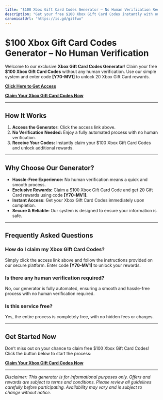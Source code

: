 ```yaml
---
title: "$100 Xbox Gift Card Codes Generator – No Human Verification Required"
description: "Get your free $100 Xbox Gift Card Codes instantly with our generator. Enjoy a hassle-free experience with no human verification required and claim 20 Gift Card rewards using code [Y70-MV1]."
canonicalUrl: "https://is.gd/gitfwo"
---
```


# $100 Xbox Gift Card Codes Generator – No Human Verification

Welcome to our exclusive **Xbox Gift Card Codes Generator**! Claim your free **$100 Xbox Gift Card Codes** without any human verification. Use our simple system and enter code **[Y70-MV1]** to unlock 20 Xbox Gift Card rewards.

[**Click Here to Get Access**](https://is.gd/gitfwo)

[**Claim Your Xbox Gift Card Codes Now**](https://is.gd/gitfwo)


---

## How It Works

1. **Access the Generator:** Click the access link above.
2. **No Verification Needed:** Enjoy a fully automated process with no human verification.
3. **Receive Your Codes:** Instantly claim your $100 Xbox Gift Card Codes and unlock additional rewards.

---

## Why Choose Our Generator?

- **Hassle-Free Experience:** No human verification means a quick and smooth process.
- **Exclusive Rewards:** Claim a $100 Xbox Gift Card Code and get 20 Gift Card rewards using code **[Y70-MV1]**.
- **Instant Access:** Get your Xbox Gift Card Codes immediately upon completion.
- **Secure & Reliable:** Our system is designed to ensure your information is safe.

---

## Frequently Asked Questions

### How do I claim my Xbox Gift Card Codes?
Simply click the access link above and follow the instructions provided on our secure platform. Enter code **[Y70-MV1]** to unlock your rewards.

### Is there any human verification required?
No, our generator is fully automated, ensuring a smooth and hassle-free process with no human verification required.

### Is this service free?
Yes, the entire process is completely free, with no hidden fees or charges.

---

## Get Started Now

Don’t miss out on your chance to claim free $100 Xbox Gift Card Codes! Click the button below to start the process:

[**Claim Your Xbox Gift Card Codes Now**](https://is.gd/gitfwo)

---

*Disclaimer: This generator is for informational purposes only. Offers and rewards are subject to terms and conditions. Please review all guidelines carefully before participating. Availability may vary and is subject to change without notice.*
